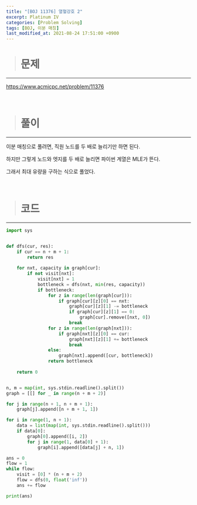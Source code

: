 ```yaml
---
title: "[BOJ 11376] 열혈강호 2"
excerpt: Platinum IV
categories: [Problem Solving]
tags: [BOJ, 이분 매칭]
last_modified_at: 2021-08-24 17:51:00 +0900
---
```


> # 문제
---

[<u>https://www.acmicpc.net/problem/11376</u>](https://www.acmicpc.net/problem/11376)

<br>

> # 풀이
---

이분 매칭으로 풀려면, 직원 노드를 두 배로 늘리기만 하면 된다.

하지만 그렇게 노드와 엣지를 두 배로 늘리면 파이썬 계열은 MLE가 뜬다.

그래서 최대 유량을 구하는 식으로 풀었다.

<br>

> # 코드
---

```python
import sys


def dfs(cur, res):
    if cur == n + m + 1:
        return res
    
    for nxt, capacity in graph[cur]:
        if not visit[nxt]:
            visit[nxt] = 1
            bottleneck = dfs(nxt, min(res, capacity))
            if bottleneck:
                for z in range(len(graph[cur])):
                    if graph[cur][z][0] == nxt:
                        graph[cur][z][1] -= bottleneck
                        if graph[cur][z][1] == 0:
                            graph[cur].remove([nxt, 0])
                        break
                for z in range(len(graph[nxt])):
                    if graph[nxt][z][0] == cur:
                        graph[nxt][z][1] += bottleneck
                        break
                else:
                    graph[nxt].append([cur, bottleneck])
                return bottleneck
    
    return 0


n, m = map(int, sys.stdin.readline().split())
graph = [[] for _ in range(n + m + 2)]

for j in range(n + 1, n + m + 1):
    graph[j].append([n + m + 1, 1])

for i in range(1, n + 1):
    data = list(map(int, sys.stdin.readline().split()))
    if data[0]:
        graph[0].append([i, 2])
        for j in range(1, data[0] + 1):
            graph[i].append([data[j] + n, 1])

ans = 0
flow = 1
while flow:
    visit = [0] * (n + m + 2)
    flow = dfs(0, float('inf'))
    ans += flow

print(ans)
```